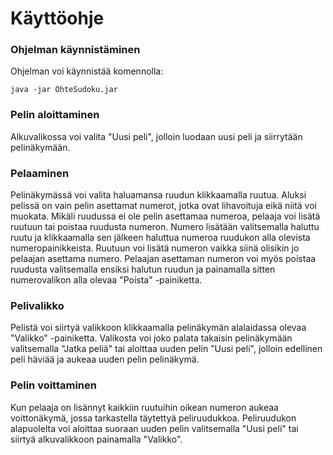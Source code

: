 # Käyttöohje

### Ohjelman käynnistäminen 

Ohjelman voi käynnistää komennolla:

`java -jar OhteSudoku.jar`

### Pelin aloittaminen

Alkuvalikossa voi valita "Uusi peli", jolloin luodaan uusi peli ja siirrytään pelinäkymään.

### Pelaaminen

Pelinäkymässä voi valita haluamansa ruudun klikkaamalla ruutua. Aluksi pelissä on vain pelin asettamat numerot, jotka ovat lihavoituja eikä niitä voi muokata. Mikäli ruudussa ei ole pelin asettamaa numeroa, pelaaja voi lisätä ruutuun tai poistaa ruudusta numeron. Numero lisätään valitsemalla haluttu ruutu ja klikkaamalla sen jälkeen haluttua numeroa ruudukon alla olevista numeropainikkeista. Ruutuun voi lisätä numeron vaikka siinä olisikin jo pelaajan asettama numero. Pelaajan asettaman numeron voi myös poistaa ruudusta valitsemalla ensiksi halutun ruudun ja painamalla sitten numerovalikon alla olevaa "Poista" -painiketta.

### Pelivalikko

Pelistä voi siirtyä valikkoon klikkaamalla pelinäkymän alalaidassa olevaa "Valikko" -painiketta. Valikosta voi joko palata takaisin pelinäkymään valitsemalla "Jatka peliä" tai aloittaa uuden pelin "Uusi peli", jolloin edellinen peli häviää ja aukeaa uuden pelin pelinäkymä.

### Pelin voittaminen

Kun pelaaja on lisännyt kaikkiin ruutuihin oikean numeron aukeaa voittonäkymä, jossa tarkastella täytettyä peliruudukkoa. Peliruudukon alapuolelta voi aloittaa suoraan uuden pelin valitsemalla "Uusi peli" tai siirtyä alkuvalikkoon painamalla "Valikko".
